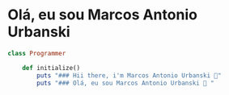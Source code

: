 # Olá, eu sou Marcos Antonio Urbanski
   
   ```ruby 
   class Programmer
   
       def initialize()
           puts "### Hii there, i'm Marcos Antonio Urbanski 👋"
           puts "### Olá, eu sou Marcos Antonio Urbanski 👋 "

   ```

<!--
**urbanskii/urbanskii** is a ✨ _special_ ✨ repository because its `README.md` (this file) appears on your GitHub profile.

Here are some ideas to get you started:

- 🔭 I’m currently working on ...
- 🌱 I’m currently learning ...
- 👯 I’m looking to collaborate on ...
- 🤔 I’m looking for help with ...
- 💬 Ask me about ...
- 📫 How to reach me: ...
- 😄 Pronouns: ...
- ⚡ Fun fact: ...
-->
